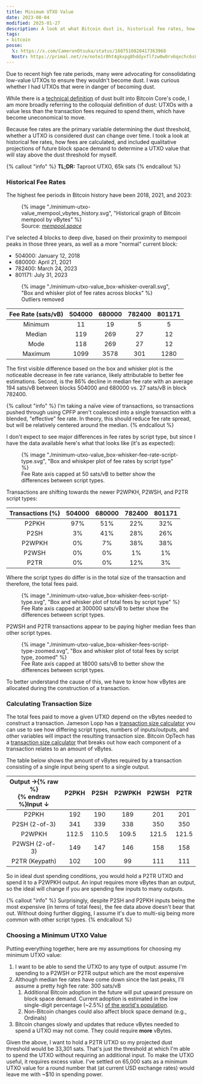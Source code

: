 ```yaml
---
title: Minimum UTXO Value
date: 2023-08-04
modified: 2025-01-27
description: A look at what Bitcoin dust is, historical fee rates, how fees are calculated, and a decision on a minimum UTXO value to stay above the dust threshold.
tags:
- bitcoin
posse:
  𝕏: https://x.com/CameronOtsuka/status/1687510820417363968
  Nostr: https://primal.net//e/note1r0ht4gkxpg8hddyxflfzw0w0rv6qxchc6s836pt9lsqeqwxahj9sgrrgpw
---
```


Due to recent high fee rate periods, many were advocating for consolidating low-value UTXOs to ensure they wouldn't become dust. I was curious whether I had UTXOs that were in danger of becoming dust.

While there is a [technical definition](https://bitcoin.stackexchange.com/a/41082) of dust built into Bitcoin Core's code, I am more broadly referring to the colloquial definition of dust: UTXOs with a value less than the transaction fees required to spend them, which have become uneconomical to move.

Because fee rates are the primary variable determining the dust threshold, whether a UTXO is considered dust can change over time. I took a look at historical fee rates, how fees are calculated, and included qualitative projections of future block space demand to determine a UTXO value that will stay above the dust threshold for myself.

{% callout "info" %}
**TL;DR:** Taproot UTXO, 65k sats
{% endcallout %}

### Historical Fee Rates
The highest fee periods in Bitcoin history have been 2018, 2021, and 2023:

<figure>
    {% image "./minimum-utxo-value_mempool_vbytes_history.svg", "Historical graph of Bitcoin mempool by vBytes" %}
    <figcaption>Source: <cite><a href="https://mempool.space/graphs/mempool#all">mempool.space</a></cite></figcaption>
</figure>

I've selected 4 blocks to deep dive, based on their proximity to mempool peaks in those three years, as well as a more "normal" current block:
- 504000: January 12, 2018
- 680000: April 21, 2021
- 782400: March 24, 2023
- 801171: July 31, 2023

<figure>
    {% image "./minimum-utxo-value_box-whisker-overall.svg", "Box and whisker plot of fee rates across blocks" %}
    <figcaption>Outliers removed</figcaption>
</figure>

| **Fee Rate (sats/vB)** | **504000** | **680000** | **782400** | **801171** |
|:----------------------:|:----------:|:----------:|:----------:|:----------:|
|         Minimum        |     11     |     19     |      5     |      5     |
|         Median         |     119    |     269    |     27     |     12     |
|          Mode          |     118    |     269    |     27     |     12     |
|         Maximum        |    1099    |    3578    |     301    |    1280    |

The first visible difference based on the box and whisker plot is the noticeable decrease in fee rate variance, likely attributable to better fee estimations. Second, is the 86% decline in median fee rate with an average 194 sats/vB between blocks 504000 and 680000 vs. 27 sats/vB in block 782400.

{% callout "info" %}
I'm taking a naïve view of transactions, so transactions pushed through using CPFP aren't coalesced into a single transaction with a blended, "effective" fee rate. In theory, this should reduce fee rate spread, but will be relatively centered around the median.
{% endcallout %}

I don't expect to see major differences in fee rates by script type, but since I have the data available here's what that looks like (it's as expected):

<figure>
    {% image "./minimum-utxo-value_box-whisker-fee-rate-script-type.svg", "Box and whiskper plot of fee rates by script type" %}
    <figcaption>Fee Rate axis capped at 50 sats/vB to better show the differences between script types.</figcaption>
</figure>

Transactions are shifting towards the newer P2WPKH, P2WSH, and P2TR script types:

| **Transactions (%)** | **504000** | **680000** | **782400** | **801171** |
|:--------------------:|:----------:|:----------:|:----------:|:----------:|
|         P2PKH        |     97%    |     51%    |     22%    |     32%    |
|         P2SH         |     3%     |     41%    |     28%    |     26%    |
|        P2WPKH        |     0%     |     7%     |     38%    |     38%    |
|         P2WSH        |     0%     |     0%     |     1%     |     1%     |
|         P2TR         |     0%     |     0%     |     12%    |     3%     |

Where the script types do differ is in the total size of the transaction and therefore, the total fees paid.

<figure>
    {% image "./minimum-utxo-value_box-whisker-fees-script-type.svg", "Box and whisker plot of total fees by script type" %}
    <figcaption>Fee Rate axis capped at 300000 sats/vB to better show the differences between script types.</figcaption>
</figure>

P2WSH and P2TR transactions appear to be paying higher median fees than other script types.

<figure>
    {% image "./minimum-utxo-value_box-whisker-fees-script-type-zoomed.svg", "Box and whisker plot of total fees by script type, zoomed" %}
    <figcaption>Fee Rate axis capped at 18000 sats/vB to better show the differences between script types.</figcaption>
</figure>

To better understand the cause of this, we have to know how vBytes are allocated during the construction of a transaction.

### Calculating Transaction Size
The total fees paid to move a given UTXO depend on the vBytes needed to construct a transaction. Jameson Lopp has a [transaction size calculator](https://jlopp.github.io/bitcoin-transaction-size-calculator/) you can use to see how differing script types, numbers of inputs/outputs, and other variables will impact the resulting transaction size. Bitcoin OpTech has a [transaction size calculator](https://bitcoinops.org/en/tools/calc-size/) that breaks out how each component of a transaction relates to an amount of vBytes.

The table below shows the amount of vBytes required by a transaction consisting of a single input being spent to a single output.

| **Output →{% raw %}<br>{% endraw %}Input ↓** | **P2PKH** | **P2SH** | **P2WPKH** | **P2WSH** | **P2TR** |
|:--------------------:|:---------:|:--------:|:----------:|:---------:|:--------:|
|         P2PKH        |    192    |    190   |     189    |    201    |    201   |
|     P2SH (2-of-3)    |    341    |    339   |     338    |    350    |    350   |
|        P2WPKH        |   112.5   |   110.5  |    109.5   |   121.5   |   121.5  |
|    P2WSH (2-of-3)    |    149    |    147   |     146    |    158    |    158   |
|    P2TR (Keypath)    |    102    |    100   |     99     |    111    |    111   |

So in ideal dust spending conditions, you would hold a P2TR UTXO and spend it to a P2WPKH output. An input requires more vBytes than an output, so the ideal will change if you are spending few inputs to many outputs.

{% callout "info" %}
Surprisingly, despite P2SH and P2PKH inputs being the most expensive (in terms of total fees), the fee data above doesn't bear that out. Without doing further digging, I assume it's due to multi-sig being more common with other script types.
{% endcallout %}

### Choosing a Minimum UTXO Value
Putting everything together, here are my assumptions for choosing my minimum UTXO value:
1. I want to be able to send the UTXO to any type of output: assume I'm spending to a P2WSH or P2TR output which are the most expensive
1. Although median fee rates have come down since the last peaks, I'll assume a pretty high fee rate: 300 sats/vB
    1. Additional Bitcoin adoption in the future will put upward pressure on block space demand. Current adoption is estimated in the low single-digit percentage (~2.5%) [of the world's population](https://bitcoinmagazine.com/markets/an-objective-look-at-bitcoin-adoption).
    1. Non-Bitcoin changes could also affect block space demand (e.g., Ordinals)
1. Bitcoin changes slowly and updates that reduce vBytes needed to spend a UTXO may not come. They could require **more** vBytes.

Given the above, I want to hold a P2TR UTXO so my projected dust threshold would be 33,301 sats. That's just the threshold at which I'm able to spend the UTXO without requiring an additional input. To make the UTXO useful, it requires excess value. I've settled on 65,000 sats as a minimum UTXO value for a round number that (at current USD exchange rates) would leave me with ~$10 in spending power.